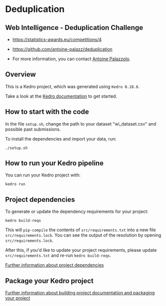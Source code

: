 # Deduplication

## Web Intelligence - Deduplication Challenge

- https://statistics-awards.eu/competitions/4

- https://github.com/antoine-palazz/deduplication

- For more information, you can contact [Antoine Palazzolo](mailto:antoine.palazzolo@insee.fr).

## Overview

This is a Kedro project, which was generated using `Kedro 0.18.6`.

Take a look at the [Kedro documentation](https://kedro.readthedocs.io) to get started.

## How to start with the code

In the file ```setup.sh```, change the path to your dataset "wi_dataset.csv" and possible past submissions.

To install the dependencies and import your data, run:

```
./setup.sh
```

## How to run your Kedro pipeline

You can run your Kedro project with:

```
kedro run
```

## Project dependencies

To generate or update the dependency requirements for your project:

```
kedro build-reqs
```

This will `pip-compile` the contents of `src/requirements.txt` into a new file `src/requirements.lock`. You can see the output of the resolution by opening `src/requirements.lock`.

After this, if you'd like to update your project requirements, please update `src/requirements.txt` and re-run `kedro build-reqs`.

[Further information about project dependencies](https://kedro.readthedocs.io/en/stable/kedro_project_setup/dependencies.html#project-specific-dependencies)

## Package your Kedro project

[Further information about building project documentation and packaging your project](https://kedro.readthedocs.io/en/stable/tutorial/package_a_project.html)
